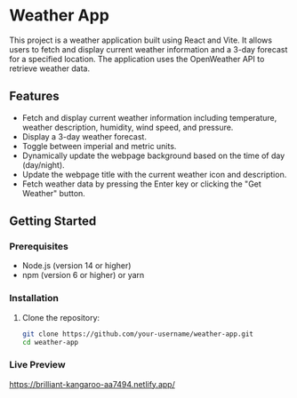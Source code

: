 # Weather App

This project is a weather application built using React and Vite. It allows users to fetch and display current weather information and a 3-day forecast for a specified location. The application uses the OpenWeather API to retrieve weather data.

## Features

- Fetch and display current weather information including temperature, weather description, humidity, wind speed, and pressure.
- Display a 3-day weather forecast.
- Toggle between imperial and metric units.
- Dynamically update the webpage background based on the time of day (day/night).
- Update the webpage title with the current weather icon and description.
- Fetch weather data by pressing the Enter key or clicking the "Get Weather" button.

## Getting Started

### Prerequisites

- Node.js (version 14 or higher)
- npm (version 6 or higher) or yarn

### Installation

1. Clone the repository:

   ```bash
   git clone https://github.com/your-username/weather-app.git
   cd weather-app
   ```

### Live Preview

https://brilliant-kangaroo-aa7494.netlify.app/
